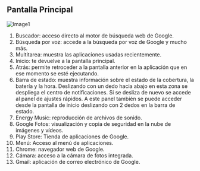 ## Pantalla Principal

![Image1](http://static.energysistem.com/images/manuals/42547/587cee8e0882c.jpg)  

1. Buscador: acceso directo al motor de búsqueda web de Google.
2. Búsqueda por voz: accede a la búsqueda por voz de Google y mucho más.
3. Multitarea: muestra las aplicaciones usadas recientemente.
4. Inicio: te devuelve a la pantalla principal.
5. Atrás: permite retroceder a la pantalla anterior en la aplicación que en ese momento se esté ejecutando.
6. Barra de estado: muestra información sobre el estado de la cobertura, la batería y la hora. Deslizando con un dedo hacia abajo en esta zona se despliega el centro de notificaciones. Si se desliza de nuevo se accede al panel de ajustes rápidos. A este panel también se puede acceder desde la pantalla de inicio deslizando con 2 dedos en la barra de estado.
7. Energy Music: reproducción de archivos de sonido.
8. Google Fotos: visualización y copia de seguridad en la nube de imágenes y vídeos.
9. Play Store: Tienda de aplicaciones de Google.
10. Menú: Acceso al menú de aplicaciones.
11. Chrome: navegador web de Google.
12. Cámara: acceso a la cámara de fotos integrada.
13. Gmail: aplicación de correo electrónico de Google.
